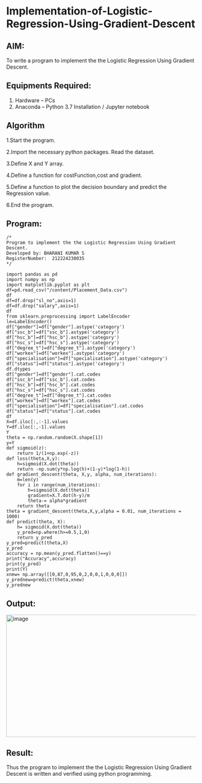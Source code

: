 # Implementation-of-Logistic-Regression-Using-Gradient-Descent

## AIM:
To write a program to implement the the Logistic Regression Using Gradient Descent.

## Equipments Required:
1. Hardware – PCs
2. Anaconda – Python 3.7 Installation / Jupyter notebook

## Algorithm

1.Start the program.

2.Import the necessary python packages. Read the dataset.

3.Define X and Y array.

4.Define a function for costFunction,cost and gradient.

5.Define a function to plot the decision boundary and predict the Regression value.

6.End the program.

## Program:
```
/*
Program to implement the the Logistic Regression Using Gradient Descent.
Developed by: BHARANI KUMAR S
RegisterNumber:  212224230035
*/
```

```
import pandas as pd
import numpy as np
import matplotlib.pyplot as plt
df=pd.read_csv("/content/Placement_Data.csv")
df
df=df.drop("sl_no",axis=1)
df=df.drop("salary",axis=1)
df
from sklearn.preprocessing import LabelEncoder
le=LabelEncoder()
df["gender"]=df["gender"].astype('category')
df["ssc_b"]=df["ssc_b"].astype('category')
df["hsc_b"]=df["hsc_b"].astype('category')
df["hsc_s"]=df["hsc_s"].astype('category')
df["degree_t"]=df["degree_t"].astype('category')
df["workex"]=df["workex"].astype('category')
df["specialisation"]=df["specialisation"].astype('category')
df["status"]=df["status"].astype('category')
df.dtypes
df["gender"]=df["gender"].cat.codes
df["ssc_b"]=df["ssc_b"].cat.codes
df["hsc_b"]=df["hsc_b"].cat.codes
df["hsc_s"]=df["hsc_s"].cat.codes
df["degree_t"]=df["degree_t"].cat.codes
df["workex"]=df["workex"].cat.codes
df["specialisation"]=df["specialisation"].cat.codes
df["status"]=df["status"].cat.codes
df
X=df.iloc[:,:-1].values
Y=df.iloc[:,-1].values
Y
theta = np.random.random(X.shape[1])
y=Y
def sigmoid(z):
    return 1/(1+np.exp(-z))
def loss(theta,X,y):
    h=sigmoid(X.dot(theta))
    return -np.sum(y*np.log(h)+(1-y)*log(1-h))
def gradient_descent(theta, X,y, alpha, num_iterations):
    m=len(y)
    for i in range(num_iterations):
        h=sigmoid(X.dot(theta))
        gradient=X.T.dot(h-y)/m
        theta-= alpha*gradient
    return theta
theta = gradient_descent(theta,X,y,alpha = 0.01, num_iterations = 1000)
def predict(theta, X):
    h= sigmoid(X.dot(theta))
    y_pred=np.where(h>=0.5,1,0)
    return y_pred
y_pred=predict(theta,X)
y_pred
accuracy = np.mean(y_pred.flatten()==y)
print("Accuracy",accuracy)
print(y_pred)
print(Y)
xnew= np.array([[0,87,0,95,0,2,0,0,1,0,0,0]])
y_prednew=predict(theta,xnew)
y_prednew
```

## Output:
<img width="956" height="325" alt="image" src="https://github.com/user-attachments/assets/635e0437-f71b-4c82-86b6-859719bb6f27" />



## Result:
Thus the program to implement the the Logistic Regression Using Gradient Descent is written and verified using python programming.

